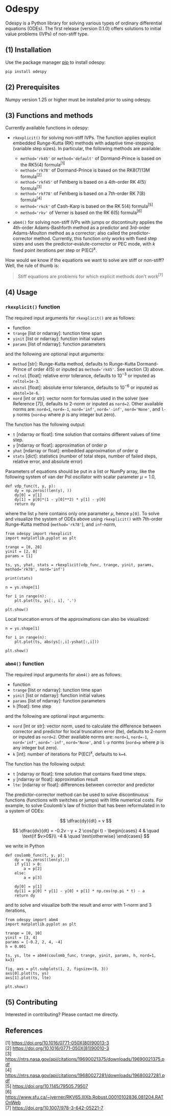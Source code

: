 # Odespy

Odespy is a Python library for solving various types of ordinary differential equations (ODEs). The first release (version 0.1.0) offers solutions to initial value problems (IVPs) of non-stiff type.

## (1) Installation

Use the package manager [pip](https://pip.pypa.io/en/stable/) to install odespy:

```
pip install odespy
```

## (2) Prerequisites

Numpy version 1.25 or higher must be installed prior to using odespy.

## (3) Functions and methods

Currently available functions in odespy:

- `rkexplicit()` for solving non-stiff IVPs. The function applies explicit embedded Runge-Kutta (RK) methods with adaptive time-stepping (variable step sizes). In particular, the following methods are available:

  - `method='rk45'` or `method='default'` of Dormand-Prince is based on the RK5(4) formula<sup>[1]</sup>
  - `method='rk78'` of Dormand-Prince is based on the RK8(7)13M formula<sup>[2]</sup>
  - `method='rkf45'` of Fehlberg is based on a 4*th*-order RK 4(5) formula<sup>[3]</sup>
  - `method='rkf78'` of Fehlberg is based on a 7*th*-order RK 7(8) formula<sup>[4]</sup>
  - `method='rkck'` of Cash-Karp is based on the RK 5(4) formula<sup>[5]</sup>
  - `method='rkv'` of Verner is based on the RK 6(5) formula<sup>[6]</sup>

- `abm4()` for solving non-stiff IVPs with jumps or discontinuity applies the 4th-order Adams-Bashforth method as a predictor and 3rd-order Adams-Moulton method as a corrector; also called the predictor-corrector method. Currently, this function only works with fixed step sizes and uses the predictor-evalute-corrector or PEC mode, with $k$ fixed point iterations per step or $\text{P(EC)}^k$.

How would we know if the equations we want to solve are stiff or non-stiff? Well, the rule of thumb is:

> Stiff equations are problems for which explicit methods don't work<sup>[7]</sup>

## (4) Usage

### `rkexplicit()` function

The required input arguments for `rkexplicit()` are as follows:

- function
- `trange` [list or ndarray]: tunction time span
- `yinit` [list or ndarray]: function initial values
- `params` [list of ndarray]: function parameters

and the following are optional input arguments:

- `method` [str]: Runge-Kutta method, defaults to Runge-Kutta Dormand-Prince of order 4(5) or inputed as `method='rk45'`. See section (3) above.
- `reltol` [float]: relative error tolerance, defaults to $10^{-3}$ or inputed as `reltol=1e-3`.
- `abstol` [float]: absolute error tolerance, defaults to $10^{-6}$ or inputed as `abstol=1e-6`.
- `nord` [int or str]: vector norm for formulas used in the solver (see Reference [7]), defaults to 2-norm or inputed as `nord=2`. Other available norms are: `nord=1`, `nord=-1`, `nord='inf'`, `nord='-inf'`, `nord='None'`, and `l-p` norms (`nord=p` where $p$ is any integer but zero).

The function has the following output:

- `t` [ndarray or float]: time solution that contains different values of time step.
- `y` [ndarray or float]: approximation of order $p$
- `yhat` [ndarray or float]: embedded approximation of order $q$
- `stats` [dict]: statistics (number of total steps, number of failed steps, relative error, and absolute error)

Parameters of equations should be put in a list or NumPy array, like the following system of van der Pol oscillator with scalar parameter $\mu=1.0$,

```
def vdp_func(t, y, p):
    dy = np.zeros((len(y), ))
    dy[0] = y[1]
    dy[1] = p[0]*(1 - y[0]**2) * y[1] - y[0]
    return dy
```

where the list `p` here contains only one parameter $\mu$, hence `p[0]`. To solve and visualize the system of ODEs above using `rkexplicit()` with 7th-order Runge-Kutta method (`method='rk78'`), and `inf`-norm,

```
from odespy import rkexplicit
import matplotlib.pyplot as plt

trange = [0, 20]
yinit = [2, 0]
params = [1]

ts, ys, yhat, stats = rkexplicit(vdp_func, trange, yinit, params, method='rk78', nord='inf')

print(stats)

n = ys.shape[1]

for i in range(n):
    plt.plot(ts, ys[:, i], '.')

plt.show()
```

Local truncation errors of the approximations can also be visualized:

```
n = ys.shape[1]

for i in range(n):
    plt.plot(ts, abs(ys[:,i]-yshat[:,i]))

plt.show()
```

### `abm4()` function

The required input arguments for `abm4()` are as follows:

- function
- `trange` [list or ndarray]: tunction time span
- `yinit` [list or ndarray]: function initial values
- `params` [list of ndarray]: function parameters
- `h` [float]: time step

and the following are optional input arguments:

- `nord` [int or str]: vector norm, used to calculate the difference between corrector and predictor for local truncation error (lte), defaults to 2-norm or inputed as `nord=2`. Other available norms are: `nord=1`, `nord=-1`, `nord='inf'`, `nord='-inf'`, `nord='None'`, and `l-p` norms (`nord=p` where $p$ is any integer but zero).
- `k` [int]: number of iterations for $\text{P(EC)}^k$, defaults to `k=4`.

The function has the following output:

- `t` [ndarray or float]: time solution that contains fixed time steps.
- `y` [ndarray or float]: approximation result
- `lte`: [ndarray or float]: differences between corrector and predictor

The predictor-corrector method can be used to solve discontinuous functions (functions with switches or jumps) with little numerical costs. For example, to solve Coulomb's law of friction that has been reformulated in to a system of ODEs:

$$
\dfrac{dy}{dt} = v
$$

$$
\dfrac{dv}{dt} = -0.2v - y + 2 \cos(\pi t) -
\begin{cases}
4 & \quad \text{if $v>0$}\\
-4 & \quad \text{otherwise}
\end{cases}
$$

we write in Python

```
def coulomb_func(t, y, p):
    dy = np.zeros((len(y),))
    if y[1] > 0:
        a = p[2]
    else:
        a = p[3]

    dy[0] = y[1]
    dy[1] = p[0] * y[1] - y[0] + p[1] * np.cos(np.pi * t) - a
    return dy
```

and to solve and visualize both the result and error with 1-norm and 3 iterations,

```
from odespy import abm4
import matplotlib.pyplot as plt

trange = [0, 10]
yinit = [3, 4]
params = [-0.2, 2, 4, -4]
h = 0.001

ts, ys, lte = abm4(coulomb_func, trange, yinit, params, h, nord=1, k=3)

fig, axs = plt.subplots(1, 2, figsize=(8, 3))
axs[0].plot(ts, ys)
axs[1].plot(ts, lte)

plt.show()
```

## (5) Contributing

Interested in contributing? Please contact me directly.

## References

[1] https://doi.org/10.1016/0771-050X(80)90013-3 <br>
[2] https://doi.org/10.1016/0771-050X(81)90010-3 <br>
[3] https://ntrs.nasa.gov/api/citations/19690021375/downloads/19690021375.pdf <br>
[4] https://ntrs.nasa.gov/api/citations/19680027281/downloads/19680027281.pdf <br>
[5] https://doi.org/10.1145/79505.79507 <br>
[6] https://www.sfu.ca/~jverner/RKV65.IIIXb.Robust.00010102836.081204.RATOnWeb <br>
[7] https://doi.org/10.1007/978-3-642-05221-7

